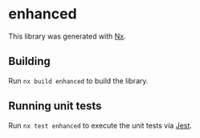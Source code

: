 # enhanced

This library was generated with [Nx](https://nx.dev).

## Building

Run `nx build enhanced` to build the library.

## Running unit tests

Run `nx test enhanced` to execute the unit tests via [Jest](https://jestjs.io).

